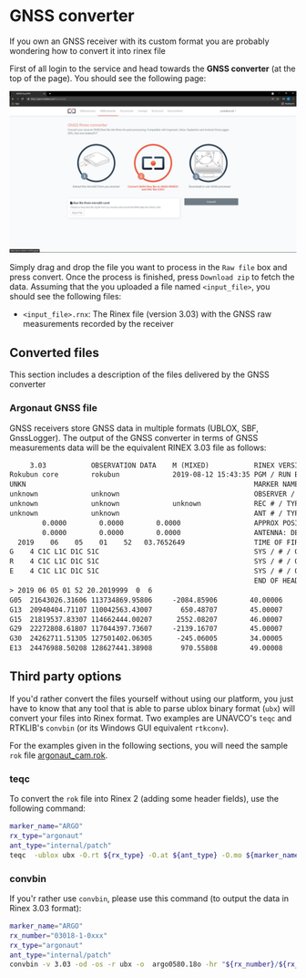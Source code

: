 # GNSS converter

If you own an GNSS receiver with its custom format you are probably wondering how to
convert it into rinex file 

First of all login to the service and head towards the **GNSS converter** 
(at the top of the page). You should see the following page:

![GNSS converter for Argonaut data](images/howto_conversor.png "GNSS converter for GNSS data")

Simply drag and drop the file you want to process in the `Raw file`
box and press convert. Once the process is finished, press `Download zip` to 
fetch the data. Assuming that the you uploaded a file named `<input_file>`, you
should see the following files:

- `<input_file>.rnx`: The Rinex file (version 3.03) with the GNSS raw measurements recorded by the receiver

## Converted files

This section includes a description of the files delivered by the GNSS converter

### Argonaut GNSS file

GNSS receivers store GNSS data in multiple formats (UBLOX, SBF, GnssLogger). The output of the GNSS converter in terms of GNSS measurements data will be the equivalent RINEX 3.03 file as follows:

```txt
     3.03           OBSERVATION DATA    M (MIXED)           RINEX VERSION / TYPE
Rokubun core        rokubun             2019-08-12 15:43:35 PGM / RUN BY / DATE
UNKN                                                        MARKER NAME
unknown             unknown                                 OBSERVER / AGENCY
unknown             unknown             unknown             REC # / TYPE / VERS
unknown             unknown                                 ANT # / TYPE
        0.0000        0.0000        0.0000                  APPROX POSITION XYZ
        0.0000        0.0000        0.0000                  ANTENNA: DELTA H/E/N
  2019    06    05    01    52   03.7652649                 TIME OF FIRST OBS
G    4 C1C L1C D1C S1C                                      SYS / # / OBS TYPES
R    4 C1C L1C D1C S1C                                      SYS / # / OBS TYPES
E    4 C1C L1C D1C S1C                                      SYS / # / OBS TYPES
                                                            END OF HEADER
> 2019 06 05 01 52 20.2019999  0  6
G05  21643026.31606 113734869.95806     -2084.85906        40.00006
G13  20940404.71107 110042563.43007       650.48707        45.00007
G15  21819537.83307 114662444.00207      2552.08207        46.00007
G29  22272808.61807 117044397.73607     -2139.16707        45.00007
G30  24262711.51305 127501402.06305      -245.06005        34.00005
E13  24476988.50208 128627441.38908       970.55808        49.00008
```

## Third party options

If you'd rather convert the files yourself without using our platform, you just
have to know that any tool that is able to parse ublox binary format (`ubx`) will
convert your files into Rinex format. Two examples are UNAVCO's `teqc` and RTKLIB's
`convbin` (or its Windows GUI equivalent `rtkconv`). 


For the examples given in the following sections, you will need the sample `rok` file [argonaut_cam.rok](https://github.com/rokubun/ursula-docs/raw/master/assets/argonaut_cam.rok).

### teqc

To convert the `rok` file into Rinex 2 (adding some header fields), use the
following command:

```bash
marker_name="ARGO"
rx_type="argonaut"
ant_type="internal/patch"
teqc  -ublox ubx -O.rt ${rx_type} -O.at ${ant_type} -O.mo ${marker_name} argonaut_cam.rok > argo0580.18o
```

### convbin

If you'r rather use `convbin`, please use this command (to output the data in
Rinex 3.03 format):

```bash
marker_name="ARGO"
rx_number="03018-1-0xxx"
rx_type="argonaut"
ant_type="internal/patch"
convbin -v 3.03 -od -os -r ubx -o  argo0580.18o -hr "${rx_number}/${rx_type}/" -ha "/${ant_type}" -hm ${marker_name} argonaut_cam.rok
```
